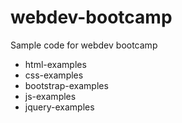 # webdev-bootcamp
Sample code for webdev bootcamp
* html-examples
* css-examples
* bootstrap-examples
* js-examples
* jquery-examples

